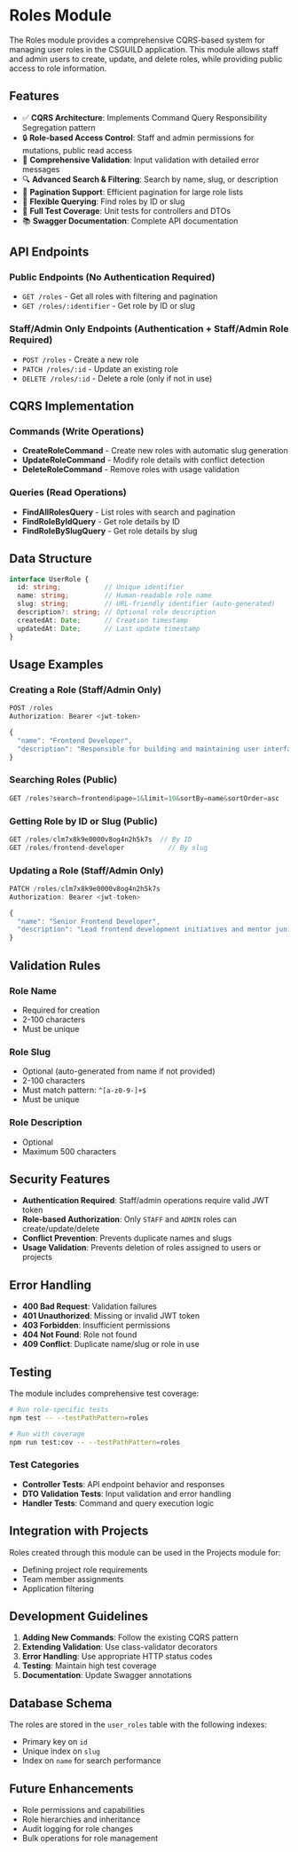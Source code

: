# Roles Module

The Roles module provides a comprehensive CQRS-based system for managing user roles in the CSGUILD application. This module allows staff and admin users to create, update, and delete roles, while providing public access to role information.

## Features

- ✅ **CQRS Architecture**: Implements Command Query Responsibility Segregation pattern
- 🔒 **Role-based Access Control**: Staff and admin permissions for mutations, public read access
- 📝 **Comprehensive Validation**: Input validation with detailed error messages
- 🔍 **Advanced Search & Filtering**: Search by name, slug, or description
- 📄 **Pagination Support**: Efficient pagination for large role lists
- 🎯 **Flexible Querying**: Find roles by ID or slug
- 🧪 **Full Test Coverage**: Unit tests for controllers and DTOs
- 📚 **Swagger Documentation**: Complete API documentation

## API Endpoints

### Public Endpoints (No Authentication Required)

- `GET /roles` - Get all roles with filtering and pagination
- `GET /roles/:identifier` - Get role by ID or slug

### Staff/Admin Only Endpoints (Authentication + Staff/Admin Role Required)

- `POST /roles` - Create a new role
- `PATCH /roles/:id` - Update an existing role
- `DELETE /roles/:id` - Delete a role (only if not in use)

## CQRS Implementation

### Commands (Write Operations)

- **CreateRoleCommand** - Create new roles with automatic slug generation
- **UpdateRoleCommand** - Modify role details with conflict detection
- **DeleteRoleCommand** - Remove roles with usage validation

### Queries (Read Operations)

- **FindAllRolesQuery** - List roles with search and pagination
- **FindRoleByIdQuery** - Get role details by ID
- **FindRoleBySlugQuery** - Get role details by slug

## Data Structure

```typescript
interface UserRole {
  id: string;           // Unique identifier
  name: string;         // Human-readable role name
  slug: string;         // URL-friendly identifier (auto-generated)
  description?: string; // Optional role description
  createdAt: Date;      // Creation timestamp
  updatedAt: Date;      // Last update timestamp
}
```

## Usage Examples

### Creating a Role (Staff/Admin Only)

```typescript
POST /roles
Authorization: Bearer <jwt-token>

{
  "name": "Frontend Developer",
  "description": "Responsible for building and maintaining user interfaces using modern web technologies"
}
```

### Searching Roles (Public)

```typescript
GET /roles?search=frontend&page=1&limit=10&sortBy=name&sortOrder=asc
```

### Getting Role by ID or Slug (Public)

```typescript
GET /roles/clm7x8k9e0000v8og4n2h5k7s  // By ID
GET /roles/frontend-developer           // By slug
```

### Updating a Role (Staff/Admin Only)

```typescript
PATCH /roles/clm7x8k9e0000v8og4n2h5k7s
Authorization: Bearer <jwt-token>

{
  "name": "Senior Frontend Developer",
  "description": "Lead frontend development initiatives and mentor junior developers"
}
```

## Validation Rules

### Role Name
- Required for creation
- 2-100 characters
- Must be unique

### Role Slug
- Optional (auto-generated from name if not provided)
- 2-100 characters
- Must match pattern: `^[a-z0-9-]+$`
- Must be unique

### Role Description
- Optional
- Maximum 500 characters

## Security Features

- **Authentication Required**: Staff/admin operations require valid JWT token
- **Role-based Authorization**: Only `STAFF` and `ADMIN` roles can create/update/delete
- **Conflict Prevention**: Prevents duplicate names and slugs
- **Usage Validation**: Prevents deletion of roles assigned to users or projects

## Error Handling

- **400 Bad Request**: Validation failures
- **401 Unauthorized**: Missing or invalid JWT token
- **403 Forbidden**: Insufficient permissions
- **404 Not Found**: Role not found
- **409 Conflict**: Duplicate name/slug or role in use

## Testing

The module includes comprehensive test coverage:

```bash
# Run role-specific tests
npm test -- --testPathPattern=roles

# Run with coverage
npm run test:cov -- --testPathPattern=roles
```

### Test Categories

- **Controller Tests**: API endpoint behavior and responses
- **DTO Validation Tests**: Input validation and error handling
- **Handler Tests**: Command and query execution logic

## Integration with Projects

Roles created through this module can be used in the Projects module for:

- Defining project role requirements
- Team member assignments
- Application filtering

## Development Guidelines

1. **Adding New Commands**: Follow the existing CQRS pattern
2. **Extending Validation**: Use class-validator decorators
3. **Error Handling**: Use appropriate HTTP status codes
4. **Testing**: Maintain high test coverage
5. **Documentation**: Update Swagger annotations

## Database Schema

The roles are stored in the `user_roles` table with the following indexes:

- Primary key on `id`
- Unique index on `slug`
- Index on `name` for search performance

## Future Enhancements

- Role permissions and capabilities
- Role hierarchies and inheritance
- Audit logging for role changes
- Bulk operations for role management

